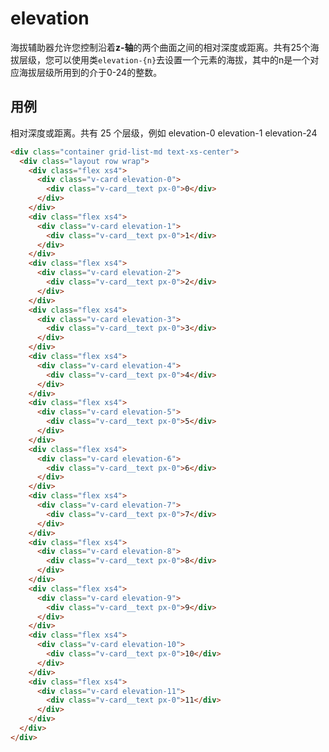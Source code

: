 # elevation

海拔辅助器允许您控制沿着**z-轴**的两个曲面之间的相对深度或距离。共有25个海拔层级，您可以使用类`elevation-{n}`去设置一个元素的海拔，其中的n是一个对应海拔层级所用到的介于0-24的整数。

## 用例

&#x76F8;&#x5BF9;&#x6DF1;&#x5EA6;&#x6216;&#x8DDD;&#x79BB;&#x3002;&#x5171;&#x6709; 25 &#x4E2A;&#x5C42;&#x7EA7;&#xFF0C;&#x4F8B;&#x5982; elevation-0 elevation-1 elevation-24

```html
<div class="container grid-list-md text-xs-center">
  <div class="layout row wrap">
    <div class="flex xs4">
      <div class="v-card elevation-0">
        <div class="v-card__text px-0">0</div>
      </div>
    </div>
    <div class="flex xs4">
      <div class="v-card elevation-1">
        <div class="v-card__text px-0">1</div>
      </div>
    </div>
    <div class="flex xs4">
      <div class="v-card elevation-2">
        <div class="v-card__text px-0">2</div>
      </div>
    </div>
    <div class="flex xs4">
      <div class="v-card elevation-3">
        <div class="v-card__text px-0">3</div>
      </div>
    </div>
    <div class="flex xs4">
      <div class="v-card elevation-4">
        <div class="v-card__text px-0">4</div>
      </div>
    </div>
    <div class="flex xs4">
      <div class="v-card elevation-5">
        <div class="v-card__text px-0">5</div>
      </div>
    </div>
    <div class="flex xs4">
      <div class="v-card elevation-6">
        <div class="v-card__text px-0">6</div>
      </div>
    </div>
    <div class="flex xs4">
      <div class="v-card elevation-7">
        <div class="v-card__text px-0">7</div>
      </div>
    </div>
    <div class="flex xs4">
      <div class="v-card elevation-8">
        <div class="v-card__text px-0">8</div>
      </div>
    </div>
    <div class="flex xs4">
      <div class="v-card elevation-9">
        <div class="v-card__text px-0">9</div>
      </div>
    </div>
    <div class="flex xs4">
      <div class="v-card elevation-10">
        <div class="v-card__text px-0">10</div>
      </div>
    </div>
    <div class="flex xs4">
      <div class="v-card elevation-11">
        <div class="v-card__text px-0">11</div>
      </div>
    </div>
  </div>
</div>
```

